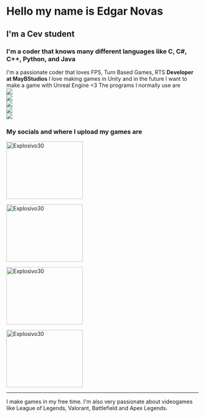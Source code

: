 # Hello my name is Edgar Novas

## I'm a Cev student
### I'm a coder that knows many different languages like C, C#, C++, Python, and Java
I'm a passionate coder that loves FPS, Turn Based Games, RTS **Developer at MayBStudios**
I love making games in Unity and in the future I want to make a game with Unreal Engine <3
The programs I normally use are 
<br>
<img src = "https://img.shields.io/badge/Unity-%20-red">
<br>
<img src = "https://img.shields.io/badge/Unreal-%20-purple">
<br/>
<img src = "https://img.shields.io/badge/Maya-%20-green">
<br/>
<img src = "https://img.shields.io/badge/Photoshop-%20-blue">
<br/>
<img src = "https://img.shields.io/badge/Premiere-%20-white">
<br/>

<h3>My socials and where I upload my games are</h3>
<a href= "https://edgarnovas.itch.io/"><img border="0" alt="Explosivo30" src="https://img.itch.zone/aW1nLzk4MTUxMjEucG5n/315x250%23c/uNmwrd.png" width="200" height="150"/> </a>

<a href= "https://edgarnovas.itch.io/"><img border="0" alt="Explosivo30" src="https://img.itch.zone/aW1nLzk1NTA0MDQucG5n/315x250%23c/DRlzHo.png" width="200" height="150"/> </a>

<a href= "https://edgarnovas.itch.io/"><img border="0" alt="Explosivo30" src="https://img.itch.zone/aW1nLzkyMTIwOTUucG5n/315x250%23c/NFy233.png" width="200" height="150"/> </a>

<a href= "https://edgarnovas.itch.io/"><img border="0" alt="Explosivo30" src="https://img.itch.zone/aW1nLzkxODQ1MTAuanBn/315x250%23c/B9ZLR3.jpg" width="200" height="150"/> </a>

<hr> </hr>
I make games in my free time.
I'm also very passionate about videogames like League of Legends, Valorant, Battlefield and Apex Legends.

